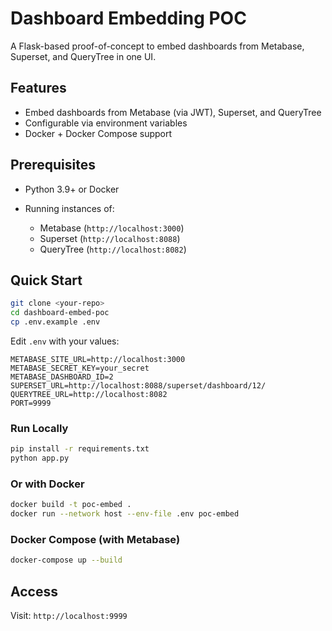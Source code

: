 # Dashboard Embedding POC

A Flask-based proof-of-concept to embed dashboards from Metabase, Superset, and QueryTree in one UI.

## Features

* Embed dashboards from Metabase (via JWT), Superset, and QueryTree
* Configurable via environment variables
* Docker + Docker Compose support

## Prerequisites

* Python 3.9+ or Docker
* Running instances of:

  * Metabase (`http://localhost:3000`)
  * Superset (`http://localhost:8088`)
  * QueryTree (`http://localhost:8082`)

## Quick Start

```bash
git clone <your-repo>
cd dashboard-embed-poc
cp .env.example .env
```

Edit `.env` with your values:

```env
METABASE_SITE_URL=http://localhost:3000
METABASE_SECRET_KEY=your_secret
METABASE_DASHBOARD_ID=2
SUPERSET_URL=http://localhost:8088/superset/dashboard/12/
QUERYTREE_URL=http://localhost:8082
PORT=9999
```

### Run Locally

```bash
pip install -r requirements.txt
python app.py
```

### Or with Docker

```bash
docker build -t poc-embed .
docker run --network host --env-file .env poc-embed
```

### Docker Compose (with Metabase)

```bash
docker-compose up --build
```

## Access

Visit: `http://localhost:9999`

